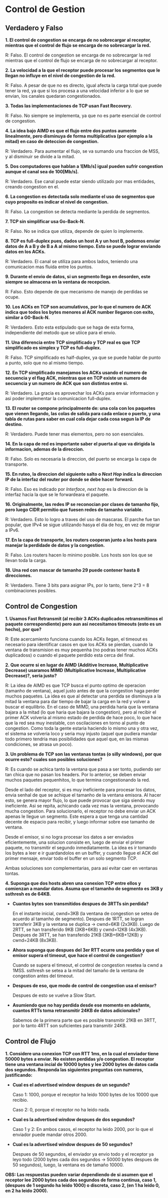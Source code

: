 # Control de Gestion

## Verdadero y Falso

**1. El control de congestion se encarga de no sobrecargar al receptor, mientras que el control de flujo se encarga de no sobrecargar la red.**

R: Falso. El control de congestion se encarga de no sobrecargar la red mientras que el control de flujo se encarga de no sobrecargar al receptor.

**2. La velocidad a la que el receptor puede procesar los segmentos que le llegan no influye en el nivel de congestion de la red.**

R: Falso. A pesar de que no es directo, igual afecta la carga total que puede tener la red, ya que si los procesa a una velocidad inferior a lo que se envian, los canales quedaran congestionados.

**3. Todas las implementaciones de TCP usan Fast Recovery.**

R: Falso. No siempre se implementa, ya que no es parte esencial de control de congestion.

**4. La idea bajo AIMD es que el flujo entre dos puntos aumente linealmente, pero disminuya de forma multiplicativa (por ejemplo a la mitad) en caso de deteccion de congestion.**

R: Verdadero. Para aumentar el flujo, se va sumando una fraccion de MSS, y al disminuir se divide a la mitad.

**5. Dos computadores que hablan a 1[Mb/s] igual pueden sufrir congestion aunque el canal sea de 100[Mb/s].**

R: Verdadero. Ese canal puede estar siendo utilizado por mas entidades, creando congestion en el.

**6. La congestion es detectada solo mediante el uso de segmentos que cuyo proposito es indicar el nivel de congestion.**

R: Falso. La congestion se detecta mediante la perdida de segmentos.

**7. TCP sin simplificar usa Go-Back-N.**

R: Falso. No se indica que utiliza, depende de quien lo implemente.

**8. TCP es full-duplex pues, dados un host A y un host B, podemos enviar datos de A a B y de B a A al mismo tiempo. Esto se puede lograr enviando datos en los ACKs.**

R: Verdadero. El canal se utiliza para ambos lados, teniendo una comunicacion mas fluida entre los puntos.

**9. Durante el envio de datos, si un segmento llega en desorden, este siempre se almacena en la ventana de recepcion.**

R: Falso. Esto depende de que mecanismo de manejo de perdidas se ocupe.

**10. Los ACKs en TCP son acumulativos, por lo que el numero de ACK indica que todos los bytes menores al ACK number llegaron con exito, similar a G0-Back-N.**

R: Verdadero. Esto esta estipulado que se haga de esta forma, independiente del metodo que se utiice para el envio.

**11. Una diferencia entre TCP simplificado y TCP real es que TCP simplificado es simplex y TCP es full-duplex.**

R: Falso. TCP simplificado es half-duplex, ya que se puede hablar de punto a punto, solo que no al mismo tiempo.

**12. En TCP simplificado manejamos los ACKs usando el numero de secuencia y el flag ACK, mientras que en TCP existe un numero de secuencia y un numero de ACK que son distintos entre si.**

R: Verdadero. La gracia es aprovechar los ACKs para enviar informacion y asi poder implementar la comunicacion full-duplex.

**13. El router se compone principalmente de: una cola con los paquetes que vienen llegando, las colas de salida para cada enlace o puerto, y una tabla de rutas para saber en cual cola dejar cada cosa segun la IP de destino.**

R: Verdadero. Puede tener mas elementos, pero no son esenciales.

**14. En la capa de red es importante saber el puerta al que va dirigida la informacion, ademas de la direccion.**

R: Falso. Solo es necesaria la direccion, del puerto se encarga la capa de transporte.

**15. En ruteo, la direccion del siguiente salto o *Next Hop* indica la direccion IP de la interfaz del router por donde se debe hacer forward.**

R: Falso. Eso es indicado por *Interface*, *next hop* es la direccion de la interfaz hacia la que se le forwardeara el paquete.

**16. Originalmente, las redes IP se reconocian por clases de tamanho fijo, pero luego CIDR permitio que fuesen redes de tamanho variable.**

R: Verdadero. Esto lo logro a traves del uso de mascaras. El parche fue tan popular, que IPv4 se sigue utilizando hasya el dia de hoy, en vez de migrar a IPv6.

**17. En la capa de transporte, los routers cooperan junto a los hosts para manejar la perdidade de datos y la congestion.**

R: Falso. Los routers hacen lo minimo posible. Los hosts son los que se llevan toda la carga.

**18. Una red con mascar de tamanho 29 puede contener hasta 8 direcciones.**

R: Verdadero. Tiene 3 bits para asignar IPs, por lo tanto, tiene 2^3 = 8 combinaciones posibles.

## Control de Congestion

**1. Usamos Fast Retransmit (al recibir 3 ACKs duplicados retransmitimos el paquete correspondiente) pero aun asi necesitamos timeouts (esto es un hecho), por que?**

R: Este acercamiento funciona cuando los ACKs llegan, el timeout es necesario para identificar casos en que los ACKs se pierdan, cuando la ventana de transmision es muy pequenha (no podras tener muchos ACKs duplicadoss) o cuando el paquete perdido esta cerca del final.

**2. Que ocurre si en lugar de AIMD (Additive Increase, Multiplicative Decrease) usaramos MIMD (Multiplicative Increase, Multiplicative Decrease)?, seria justo?**

R: La idea de AIMD es que TCP busca el punto optimo de operacion (tamanho de ventana), aquel justo antes de que la congestion haga perder muchos paquetes. La idea es que al detectar una perdida se disminuya a la mitad la ventana para dar tiempo de bajar la carga en la red y volver a buscar el equilibrio. En el caso de MIMD, una perdida haria que la ventana bajara a la mitad (lo que haria que bajara la congestion), pero al recibir el primer ACK volveria al mismo estado de perdida de hace poco, lo que hace que la red sea muy inestable, con oscilaciones en torno al punto de congestion. Como toda la gente estaria haciendo lo mismo una y otra vez, el sistema se volveria loco y seria muy injusto (aquel que pudiera mandar todo primero tendria mas posibilidades que aquel que, en las mismas condiciones, se atrasa un poco).

**3. Un problema de TCP son las ventanas tontas (o silly windows), por que ocurre esto? cuales son posibles soluciones?**

R: Es cuando se achica tanto la ventana que pasa a ser tonto, pudiendo ser tan chica que no pasan los headers. Por lo anterior, se deben enviar muchos paquetes pequenhitos, lo que termina congestionando la red.

Desde el lado del receptor, si es muy ineficiente para procesar los datos, envia senhal de que se achique el tamanho de la ventana emisora. Al hacer esto, se genera mayor flujo, lo que puede provocar que siga siendo muy ineficiente. Asi se repita, achicando cada vez mas la ventana, provocando mucha congestion. Para solucionarlo, el receptor no debe enviar un ACK apenas le llegue un segmento. Este espera a que tenga una cantidad decente de espacio para recibir, y luego informar sobre ese tamanho de ventana.

Desde el emisor, si no logra procesar los datos a ser enviados eficientemente, una solucion consiste en, luego de enviar el primer paquete, no transmitir el segundo inmediatamente. La idea es ir tomando los bytes a leer e ir guardandolos en un buffer, y cuando llegue el ACK del primer mensaje, enviar todo el buffer en un solo segmento TCP.

Ambas soluciones son complementarias, para asi evitar caer en ventanas tontas.

**4. Suponga que dos hosts abren una conexion TCP entre ellos y comienzan a mandar datos. Asuma que el tamanho de segmento es 3KB y ssthresh es de 64KB.**

* **Cuantos bytes son transmitidos despues de 3RTTs sin perdida?**

    En el instante inicial, cwnd=3KB (la ventana de congestion se setea de acuerdo al tamanho de segmento). Despues de 1RTT, se logran transferir 3KB y la ventana se duplica -> cwnd=6KB (2x3KB). Luego de 2RTT, se han transferido 9KB (3KB+6KB) y cwnd=12KB (4x3KB). Despues de 3RTT, se han transferido 21KB (3KB+6KB+12KB) y cwnd=24KB (8x3KB).

* **Ahora suponga que despues del 3er RTT ocurre una perdida y que el emisor supera el timeout, que hace el control de congestion?**

    Cuando se supera el timeout, el control de congestion resetea la cwnd a 1MSS. ssthresh se setea a la mitad del tamaño de la ventana de congestion antes del timeout.

* **Despues de eso, que modo de control de congestion usa el emisor?**

    Despues de esto se vuelve a Slow Start.

* **Asumiendo que no hay perdida desde ese momento en adelante, cuantos RTTs toma retransmitir 24KB de datos adicionales?**

    Sabemos de la primera parte que es posible transmitir 21KB en 3RTT, por lo tanto 4RTT son suficientes para transmitir 24KB.

## Control de Flujo

**1. Considere una conexion TCP con RTT 1ms, en la cual el enviador tiene 50000 bytes a enviar. No existen perdidas y/o congestion. El receptor tiene una ventana incial de 10000 bytes y lee 2000 bytes de datos cada dos segundos. Responda las siguientes preguntas con numeros, justificando:**

* **Cual es el advertised window despues de un segundo?**

    Caso 1: 1000, porque el receptor ha leido 1000 bytes de los 10000 que recibio.

    Caso 2: 0, porque el receptor no ha leido nada.
* **Cual es la advertised window despues de dos segundos?**

    Caso 1 y 2: En ambos casos, el receptor ha leido 2000, por lo que el enviador puede mandar otros 2000.
* **Cual es la advertised window despues de 50 segundos?**

    Despues de 50 segundos, el enviador ya envio todo y el receptor ya leyo todo (2000 bytes cada dos segundos -> 50000 bytes despues de 50 segundos), luego, la ventana es de tamaño 10000.

**OBS: Las respuestas pueden variar dependiendo de si asumen que el receptor lee 2000 bytes cada dos segundos de forma continua, caso 1, (despues de 1 segundo ha leido 1000) o discreta, caso 2, (en 1 ha leido 0, en 2 ha leido 2000).**
